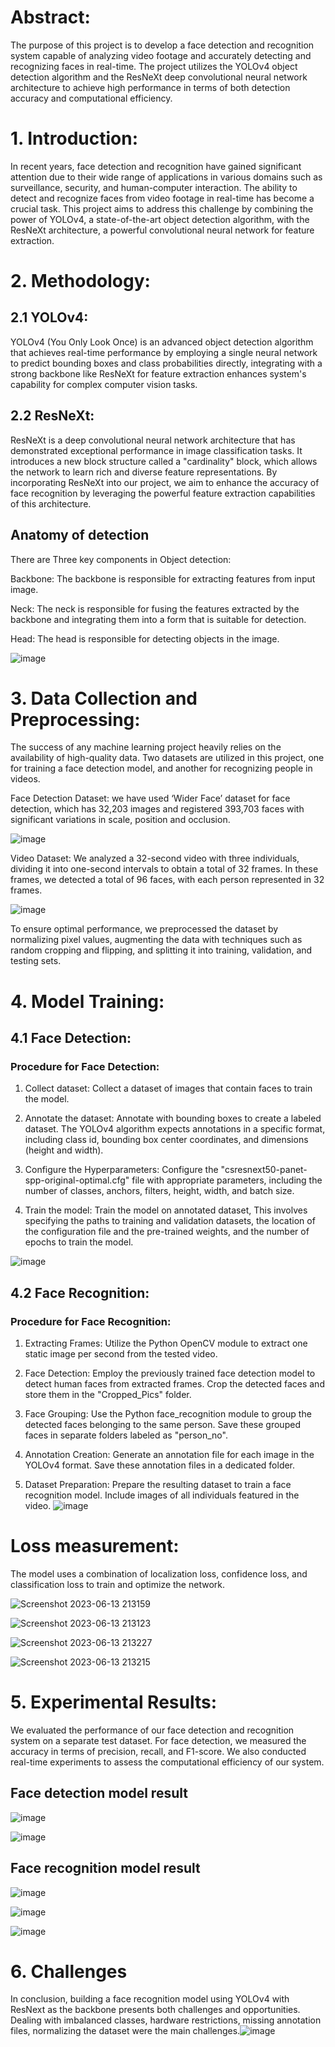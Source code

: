 # Abstract:
The purpose of this project is to develop a face detection and recognition system capable of analyzing video footage and accurately detecting and recognizing faces in real-time. The project utilizes the YOLOv4 object detection algorithm and the ResNeXt deep convolutional neural network architecture to achieve high performance in terms of both detection accuracy and computational efficiency.

# 1. Introduction:
In recent years, face detection and recognition have gained significant attention due to their wide range of applications in various domains such as surveillance, security, and human-computer interaction. The ability to detect and recognize faces from video footage in real-time has become a crucial task. This project aims to address this challenge by combining the power of YOLOv4, a state-of-the-art object detection algorithm, with the ResNeXt architecture, a powerful convolutional neural network for feature extraction.

# 2. Methodology:
## 2.1 YOLOv4:
YOLOv4 (You Only Look Once) is an advanced object detection algorithm that achieves real-time performance by employing a single neural network to predict bounding boxes and class probabilities directly, integrating with a strong backbone like ResNeXt for feature extraction enhances system's capability for complex computer vision tasks.

## 2.2 ResNeXt:
ResNeXt is a deep convolutional neural network architecture that has demonstrated exceptional performance in image classification tasks. It introduces a new block structure called a "cardinality" block, which allows the network to learn rich and diverse feature representations. By incorporating ResNeXt into our project, we aim to enhance the accuracy of face recognition by leveraging the powerful feature extraction capabilities of this architecture.

## Anatomy of detection
There are Three key components in Object detection:

Backbone: The backbone is responsible for extracting features from input image.

Neck: The neck is responsible for fusing the features extracted by the backbone and integrating them into a form that is suitable for detection.

Head: The head is responsible for detecting objects in the image. 

![image](https://github.com/aritra1617/Face_recongnition_model/assets/99130267/9a2daf2f-654d-434f-903c-88f0555bc4b3)


# 3. Data Collection and Preprocessing:

The success of any machine learning project heavily relies on the availability of high-quality data. Two datasets are utilized in this project, one for training a face detection model, and another for recognizing people in videos.

Face Detection Dataset: we have used ‘Wider Face’ dataset for face detection, which has 32,203 images and registered 393,703 faces with significant variations in scale, position and occlusion. 

![image](https://github.com/aritra1617/Face_recongnition_model/assets/99130267/dea7d3cf-a5c4-4b32-a05d-d8c52ca8530e)

Video Dataset: We analyzed a 32-second video with three individuals, dividing it into one-second intervals to obtain a total of 32 frames. In these frames, we detected a total of 96 faces, with each person represented in 32 frames.

![image](https://github.com/aritra1617/Face_recongnition_model/assets/99130267/73a7b67e-c8cd-4524-b2e6-47db4bf84407)


To ensure optimal performance, we preprocessed the dataset by normalizing pixel values, augmenting the data with techniques such as random cropping and flipping, and splitting it into training, validation, and testing sets.

# 4. Model Training:
## 4.1 Face Detection:
### Procedure for Face Detection:

1. Collect dataset: Collect a dataset of images that contain faces to train the model.

2. Annotate the dataset: Annotate with bounding boxes to create a labeled dataset. The YOLOv4 algorithm expects annotations in a specific format, including class id, bounding box center coordinates, and dimensions (height and width).

3. Configure the Hyperparameters: Configure the "csresnext50-panet-spp-original-optimal.cfg" file with appropriate parameters, including the number of classes, anchors, filters, height, width, and batch size.

4. Train the model: Train the model on annotated dataset, This involves specifying the paths to training and validation datasets, the location of the configuration file and the pre-trained weights, and the number of epochs to train the model.

![image](https://github.com/aritra1617/Face_recongnition_model/assets/99130267/1f9914b1-0425-467e-9ba3-ec6e36f3535b)

## 4.2 Face Recognition:

### Procedure for Face Recognition:

1. Extracting Frames: Utilize the Python OpenCV module to extract one static image per second from the tested video.

2. Face Detection: Employ the previously trained face detection model to detect human faces from extracted frames. Crop the detected faces and store them in the "Cropped_Pics" folder.

3. Face Grouping: Use the Python face_recognition module to group the detected faces belonging to the same person. Save these grouped faces in separate folders labeled as "person_no".

4. Annotation Creation: Generate an annotation file for each image in the YOLOv4 format. Save these annotation files in a dedicated folder.

5. Dataset Preparation: Prepare the resulting dataset to train a face recognition model. Include images of all individuals featured in the video.
![image](https://github.com/aritra1617/Face_recongnition_model/assets/99130267/ba9e1812-5c0a-441b-b33a-f2cc66caaee5)

# Loss measurement:

The model uses a combination of localization loss, confidence loss, and classification loss to train and optimize the network.


![Screenshot 2023-06-13 213159](https://github.com/aritra1617/Face_recongnition_model/assets/99130267/13a8823e-4c21-4762-8f4f-2ef890d80cd6)

![Screenshot 2023-06-13 213123](https://github.com/aritra1617/Face_recongnition_model/assets/99130267/93b3c2b5-97d7-4ae1-bb7d-9d1bf6310af7)

![Screenshot 2023-06-13 213227](https://github.com/aritra1617/Face_recongnition_model/assets/99130267/33829b36-1b45-44f1-9745-c376a0244f1f)

![Screenshot 2023-06-13 213215](https://github.com/aritra1617/Face_recongnition_model/assets/99130267/26b3e19e-6bf1-4cf9-8cbc-80ff1d4f0dcf)


# 5. Experimental Results:
We evaluated the performance of our face detection and recognition system on a separate test dataset. For face detection, we measured the accuracy in terms of precision, recall, and F1-score. We also conducted real-time experiments to assess the computational efficiency of our system.

## Face detection model result

![image](https://github.com/aritra1617/Face_recongnition_model/assets/99130267/85369872-07f7-4bf4-b902-4aca03200dec)

![image](https://github.com/aritra1617/Face_recongnition_model/assets/99130267/fff170c2-493e-442a-a0b1-36bf5f182b16)


## Face recognition model result
![image](https://github.com/aritra1617/Face_recongnition_model/assets/99130267/18b6d734-215f-44f8-8480-232710e73822)

![image](https://github.com/aritra1617/Face_recongnition_model/assets/99130267/b9bba483-055a-4d2e-bfcc-1254b89ffec1)

![image](https://github.com/aritra1617/Face_recongnition_model/assets/99130267/0450164e-998f-4c90-8f43-f583c399d07d)


# 6. Challenges

In conclusion, building a face recognition model using YOLOv4 with ResNext as the backbone presents both challenges and opportunities. Dealing with imbalanced classes, hardware restrictions, missing annotation files, normalizing the dataset were the main challenges.![image](https://github.com/aritra1617/Face_recongnition_model/assets/99130267/3976ba4b-50af-4ca9-876d-ca8b00f8a357)

